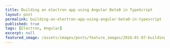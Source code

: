 ```yaml
---
title: Building an electron app using Angular Beta0 in TypeScript
layout: post
permalink: building-an-electron-app-using-angular-beta0-in-typescript
published: true
tags: [Electron, Angular]
excerpt: null
featured_image: /assets/images/posts/feature_images/2016-01-07-building-an-electron-app-using-angular-beta0-in-typescript.jpg
---
```

